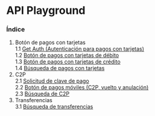 # API Playground
### Índice
1. Botón de pagos con tarjetas <br>
1.1 [Get Auth (Autenticación para pagos con tarjetas)](./getauth/)<br>
1.2 [Botón de pagos con tarjetas de débito](./tdd-pay)<br>
1.3 [Botón de pagos con tarjetas de crédito](./tdc-pay)<br>
1.4 [Búsqueda de pagos con tarjetas](./tdpay-search)
2. C2P <br>
2.1 [Solicitud de clave de pago](./scp/)<br>
2.2 [Botón de pagos móviles (C2P, vuelto y anulación)](./c2p-pay) <br>
2.3 [Búsqueda de C2P](./search-c2p/)
3. Transferencias <br>
3.1 [Búsqueda de transferencias](./transfer-search/)